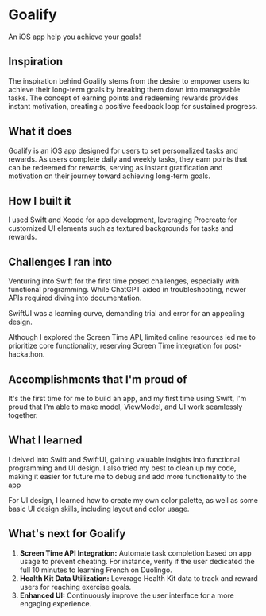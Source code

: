 # Goalify
 An iOS app help you achieve your goals!
## Inspiration
The inspiration behind Goalify stems from the desire to empower users to achieve their long-term goals by breaking them down into manageable tasks. The concept of earning points and redeeming rewards provides instant motivation, creating a positive feedback loop for sustained progress.

## What it does
Goalify is an iOS app designed for users to set personalized tasks and rewards. As users complete daily and weekly tasks, they earn points that can be redeemed for rewards, serving as instant gratification and motivation on their journey toward achieving long-term goals.

## How I built it
I used Swift and Xcode for app development, leveraging Procreate for customized UI elements such as textured backgrounds for tasks and rewards.

## Challenges I ran into
Venturing into Swift for the first time posed challenges, especially with functional programming. While ChatGPT aided in troubleshooting, newer APIs required diving into documentation. 

SwiftUI was a learning curve, demanding trial and error for an appealing design. 

Although I explored the Screen Time API, limited online resources led me to prioritize core functionality, reserving Screen Time integration for post-hackathon.

## Accomplishments that I'm proud of
It's the first time for me to build an app, and my first time using Swift, I'm proud that I'm able to make model, ViewModel, and UI work seamlessly together.

## What I learned
I delved into Swift and SwiftUI, gaining valuable insights into functional programming and UI design. I also tried my best to clean up my code, making it easier for future me to debug and add more functionality to the app

For UI design, I learned how to create my own color palette, as well as some basic UI design skills, including layout and color usage.

## What's next for Goalify
1. **Screen Time API Integration:** Automate task completion based on app usage to prevent cheating. For instance, verify if the user dedicated the full 10 minutes to learning French on Duolingo.
2. **Health Kit Data Utilization:** Leverage Health Kit data to track and reward users for reaching exercise goals.
3. **Enhanced UI:** Continuously improve the user interface for a more engaging experience.

